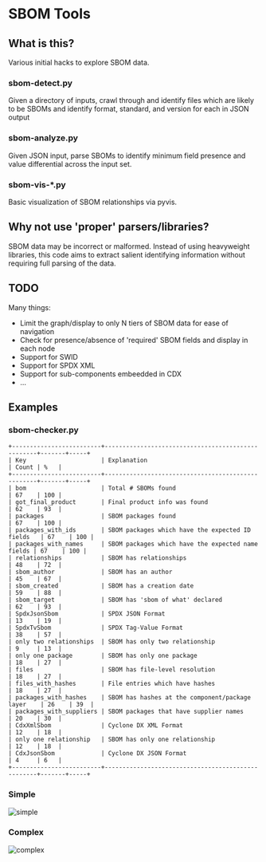 
# SBOM Tools

## What is this?

Various initial hacks to explore SBOM data.

### sbom-detect.py 

Given a directory of inputs, crawl through and identify files which are likely to be SBOMs and identify format, standard, and version for each in JSON output

### sbom-analyze.py 

Given JSON input, parse SBOMs to identify minimum field presence and value differential across the input set.

### sbom-vis-*.py

Basic visualization of SBOM relationships via pyvis. 


## Why not use 'proper' parsers/libraries?

SBOM data may be incorrect or malformed. Instead of using heavyweight libraries, this code aims to extract salient identifying information without requiring full parsing of the data.


## TODO

Many things:

* Limit the graph/display to only N tiers of SBOM data for ease of navigation
* Check for presence/absence of 'required' SBOM fields and display in each node
* Support for SWID
* Support for SPDX XML
* Support for sub-components embeedded in CDX
* ... 


## Examples

### sbom-checker.py


	+-------------------------+---------------------------------------------------+-------+-----+
	| Key                     | Explanation                                       | Count | %   |
	+-------------------------+---------------------------------------------------+-------+-----+
	| bom                     | Total # SBOMs found                               | 67    | 100 |
	| got_final_product       | Final product info was found                      | 62    | 93  |
	| packages                | SBOM packages found                               | 67    | 100 |
	| packages_with_ids       | SBOM packages which have the expected ID fields   | 67    | 100 |
	| packages_with_names     | SBOM packages which have the expected name fields | 67    | 100 |
	| relationships           | SBOM has relationships                            | 48    | 72  |
	| sbom_author             | SBOM has an author                                | 45    | 67  |
	| sbom_created            | SBOM has a creation date                          | 59    | 88  |
	| sbom_target             | SBOM has 'sbom of what' declared                  | 62    | 93  |
	| SpdxJsonSbom            | SPDX JSON Format                                  | 13    | 19  |
	| SpdxTvSbom              | SPDX Tag-Value Format                             | 38    | 57  |
	| only two relationships  | SBOM has only two relationship                    | 9     | 13  |
	| only one package        | SBOM has only one package                         | 18    | 27  |
	| files                   | SBOM has file-level resolution                    | 18    | 27  |
	| files_with_hashes       | File entries which have hashes                    | 18    | 27  |
	| packages_with_hashes    | SBOM has hashes at the component/package layer    | 26    | 39  |
	| packages_with_suppliers | SBOM packages that have supplier names            | 20    | 30  |
	| CdxXmlSbom              | Cyclone DX XML Format                             | 12    | 18  |
	| only one relationship   | SBOM has only one relationship                    | 12    | 18  |
	| CdxJsonSbom             | Cyclone DX JSON Format                            | 4     | 6   |
	+-------------------------+---------------------------------------------------+-------+-----+


### Simple
![simple](basic-container.png )

### Complex

![complex](complex-container.png )

